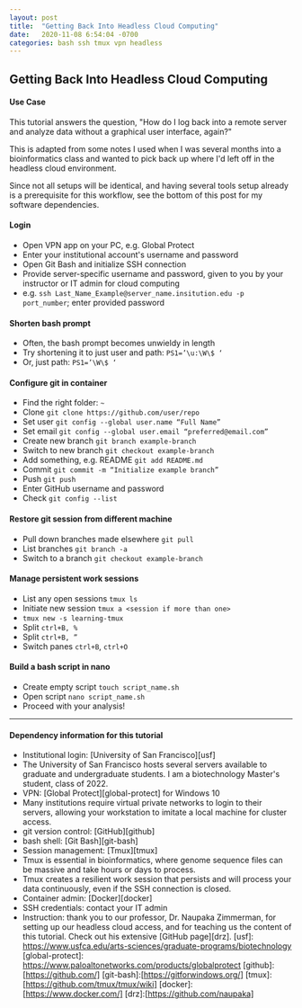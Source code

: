 ```yaml
---
layout: post
title:  "Getting Back Into Headless Cloud Computing"
date:   2020-11-08 6:54:04 -0700
categories: bash ssh tmux vpn headless
---
```

## Getting Back Into Headless Cloud Computing
#### Use Case
This tutorial answers the question, "How do I log back into a remote server and analyze data without a graphical user interface, again?"

This is adapted from some notes I used when I was several months into a bioinformatics class and wanted to pick back up where I'd left off in the headless cloud environment.

Since not all setups will be identical, and having several tools setup already is a prerequisite for this workflow, see the bottom of this post for my software dependencies.

#### Login
* Open VPN app on your PC, e.g. Global Protect
 * Enter your institutional account's username and password
* Open Git Bash and initialize SSH connection
 * Provide server-specific username and password, given to you by your instructor or IT admin for cloud computing
 * e.g. `ssh Last_Name_Example@server_name.insitution.edu -p port_number`; enter provided password

#### Shorten bash prompt
 * Often, the bash prompt becomes unwieldy in length
 * Try shortening it to just user and path: `PS1=’\u:\W\$ ‘`
 * Or, just path: `PS1=’\W\$ ‘`

#### Configure git in container
* Find the right folder: `~`
* Clone `git clone https://github.com/user/repo`
* Set user `git config --global user.name “Full Name”`
* Set email `git config --global user.email “preferred@email.com”`
* Create new branch `git branch example-branch`
* Switch to new branch `git checkout example-branch`
* Add something, e.g. README `git add README.md`
* Commit `git commit -m “Initialize example branch”`
* Push `git push`
* Enter GitHub username and password
* Check `git config --list`

#### Restore git session from different machine
* Pull down branches made elsewhere `git pull`
* List branches `git branch -a`
* Switch to a branch `git checkout example-branch`

#### Manage persistent work sessions
 * List any open sessions `tmux ls`
 * Initiate new session `tmux a <session if more than one>`
 * `tmux new -s learning-tmux`
 * Split `ctrl+B, %`
 * Split `ctrl+B, ”`
 * Switch panes `ctrl+B`, `ctrl+O`

#### Build a bash script in nano
* Create empty script `touch script_name.sh`
* Open script `nano script_name.sh`
* Proceed with your analysis!
---------
#### Dependency information for this tutorial
* Institutional login: [University of San Francisco][usf]
 * The University of San Francisco hosts several servers available to graduate and undergraduate students. I am a biotechnology Master's student, class of 2022.
* VPN: [Global Protect][global-protect] for Windows 10
 * Many institutions require virtual private networks to login to their servers, allowing your workstation to imitate a local machine for cluster access.
* git version control: [GitHub][github]
* bash shell: [Git Bash][git-bash]
* Session management: [Tmux][tmux]
 * Tmux is essential in bioinformatics, where genome sequence files can be massive and take hours or days to process.
 * Tmux creates a resilient work session that persists and will process your data continuously, even if the SSH connection is closed.
* Container admin: [Docker][docker]
* SSH credentials: contact your IT admin
* Instruction: thank you to our professor, Dr. Naupaka Zimmerman, for setting up our headless cloud access, and for teaching us the content of this tutorial. Check out his extensive [GitHub page][drz].
[usf]: https://www.usfca.edu/arts-sciences/graduate-programs/biotechnology
[global-protect]: https://www.paloaltonetworks.com/products/globalprotect
[github]:[https://github.com/]
[git-bash]:[https://gitforwindows.org/]
[tmux]:[https://github.com/tmux/tmux/wiki]
[docker]:[https://www.docker.com/]
[drz]:[https://github.com/naupaka]
